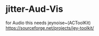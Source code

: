 # jitter-Aud-Vis
for Audio this needs jeynoise~(ACToolKit)
https://sourceforge.net/projects/jey-toolkit/
